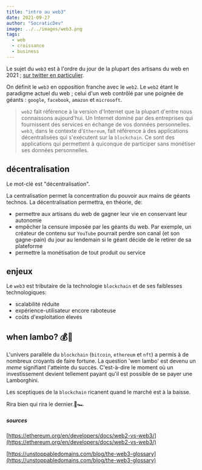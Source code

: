 ```yaml
---
title: "intro au web3"
date: 2021-09-27
author: "SocraticDev"
image: ../../images/web3.png
tags:
  - web
  - croissance
  - business
---
```


Le sujet du `web3` est à l'ordre du jour de la plupart des artisans du web en 2021 ; [sur twitter en particulier](https://twitter.com/search?q=web3&src=typed_query).

On définit le `web3` en opposition franche avec le `web2`. Le `web2` étant le paradigme actuel du web ; celui d'un web contrôlé par une poignée de géants : `google`, `facebook`, `amazon` et `microsoft`.

> `web2` fait référence à la version d'Internet que la plupart d'entre nous connaissons aujourd'hui. Un Internet dominé par des entreprises qui fournissent des services en échange de vos données personnelles. `web3`, dans le contexte d'`Ethereum`, fait référence à des applications décentralisées qui s'exécutent sur la `blockchain`. Ce sont des applications qui permettent à quiconque de participer sans monétiser ses données personnelles.

## décentralisation

Le mot-clé est "décentralisation".

La centralisation permet la concentration du pouvoir aux mains de géants technos. La décentralisation permettra, en théorie, de:

- permettre aux artisans du web de gagner leur vie en conservant leur autonomie
- empêcher la censure imposée par les géants du web. Par exemple, un créateur de contenu sur `YouTube` pourrait perdre son canal (et son gagne-pain) du jour au lendemain si le géant décide de le retirer de sa plateforme
- permettre la monétisation de tout produit ou service

## enjeux

Le `web3` est tributaire de la technologie `blockchain` et de ses faiblesses technologiques:

- scalabilité réduite
- expérience-utilisateur encore raboteuse
- coûts d'exploitation élevés

## when lambo? 💰💸

L'univers parallèle du `blockchain` (`bitcoin`, `ethereum` et `nft`) a permis à de nombreux croyants de faire fortune. La question 'wen lambo' est devenu un _meme_ signifiant l'atteinte du succès. C'est-à-dire le moment où un investissement devient tellement payant qu'il est possible de se payer une Lamborghini.

Les sceptiques de la `blockchain` ricanent quand le marché est à la baisse.

Rira bien qui rira le dernier.🤣🏎️

##### sources

[https://ethereum.org/en/developers/docs/web2-vs-web3/](https://ethereum.org/en/developers/docs/web2-vs-web3/)

[https://unstoppabledomains.com/blog/the-web3-glossary](https://unstoppabledomains.com/blog/the-web3-glossary)
